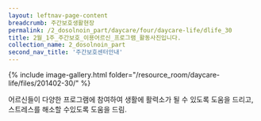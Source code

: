 ```yaml
--- 
layout: leftnav-page-content 
breadcrumb: 주간보호생활현장 
permalink: /2_dosolnoin_part/daycare/four/daycare-life/dlife_30
title: 2월_1주_주간보호_이용어르신_프로그램_활동사진입니다.
collection_name: 2_dosolnoin_part
second_nav_title: '주간보호센터안내' 
---
```

{% include image-gallery.html folder="/resource_room/daycare-life/files/201402-30/" %}









어르신들이 다양한 프로그램에 참여하여 생활에 활력소가 될 수 있도록 도움을 드리고,
스트레스를 해소할 수있도록 도움을 드림.
 